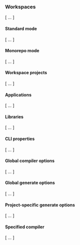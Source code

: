 ### Workspaces

[ ... ]

#### Standard mode

[ ... ]

#### Monorepo mode

[ ... ]

#### Workspace projects

[ ... ]

#### Applications

[ ... ]

#### Libraries

[ ... ]

#### CLI properties

[ ... ]

#### Global compiler options

[ ... ]

#### Global generate options

[ ... ]

#### Project-specific generate options

[ ... ]

#### Specified compiler

[ ... ]